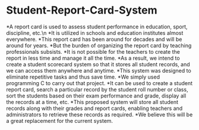 # Student-Report-Card-System  
*A report card is used to assess student performance in education, sport, discipline, etc.\n
*It is utilized in schools and education institutes almost everywhere. 
*This report card has been around for decades and will be around for years. 
*But the burden of organizing the report card by teaching professionals subsists.
*It is not possible for the teachers to create the report in less time and manage it all the time.
*As a result, we intend to create a student scorecard system so that it stores all student records, and we can access them anywhere and anytime. 
*This system was designed to eliminate repetitive tasks and thus save time. 
*We simply used programming C to carry out that project.
*It can be used to create a student report card, search a particular record by the student roll number or class, sort the students based on their exam performance and grade, display all the records at a time, etc.
*This proposed system will store all student records along with their grades and report cards, enabling teachers and administrators to retrieve these records as required.
*We believe this will be a great replacement for the current system.
